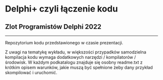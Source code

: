 # Delphi+ czyli łączenie kodu
## Zlot Programistów Delphi 2022
---

Repozytorium kodu przedstawionego w czasie prezentacji.

Z uwagi na tematykę wykładu, w większości przypadków samodzielna 
kompilacja kodu wymaga dodatkowych narzędzi / kompilatorów / środowisk.
W każdym podkatalogu znajduje się osobny readme.txt z krótkim opisem
warunków, jakie muszą być spełnione żeby dany przykład skompilować
i uruchomić.
